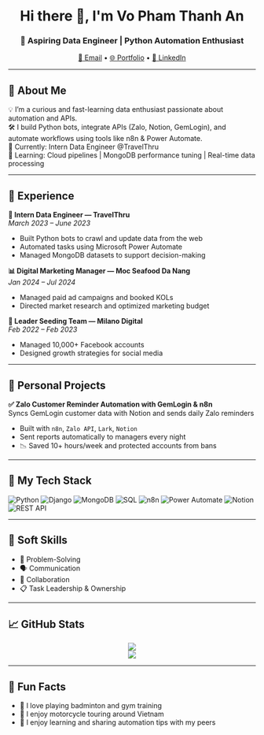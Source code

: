 <h1 align="center">Hi there 👋, I'm Vo Pham Thanh An</h1>
<h3 align="center">🚀 Aspiring Data Engineer | Python Automation Enthusiast</h3>

<p align="center">
  <a href="mailto:vophaman79@gmail.com">📧 Email</a> • 
  <a href="https://thanhanvo.io.vn" target="_blank">🌐 Portfolio</a> • 
  <a href="https://www.linkedin.com/in/your-profile" target="_blank">💼 LinkedIn</a>
</p>

---

## 🧠 About Me

💡 I’m a curious and fast-learning data enthusiast passionate about automation and APIs.  
🛠️ I build Python bots, integrate APIs (Zalo, Notion, GemLogin), and automate workflows using tools like n8n & Power Automate.  
🎯 Currently: Intern Data Engineer @TravelThru  
🌱 Learning: Cloud pipelines | MongoDB performance tuning | Real-time data processing  

---

## 💼 Experience

**🎯 Intern Data Engineer — TravelThru**  
*March 2023 – June 2023*  
- Built Python bots to crawl and update data from the web  
- Automated tasks using Microsoft Power Automate  
- Managed MongoDB datasets to support decision-making  

**📊 Digital Marketing Manager — Moc Seafood Da Nang**  
*Jan 2024 – Jul 2024*  
- Managed paid ad campaigns and booked KOLs  
- Directed market research and optimized marketing budget  

**🧩 Leader Seeding Team — Milano Digital**  
*Feb 2022 – Feb 2023*  
- Managed 10,000+ Facebook accounts  
- Designed growth strategies for social media  

---

## 🔧 Personal Projects

**✅ Zalo Customer Reminder Automation with GemLogin & n8n**  
Syncs GemLogin customer data with Notion and sends daily Zalo reminders  
- Built with `n8n`, `Zalo API`, `Lark`, `Notion`  
- Sent reports automatically to managers every night  
- 📉 Saved 10+ hours/week and protected accounts from bans  

---

## 🧰 My Tech Stack

![Python](https://img.shields.io/badge/Python-3670A0?style=for-the-badge&logo=python&logoColor=fff)
![Django](https://img.shields.io/badge/Django-092E20?style=for-the-badge&logo=django&logoColor=green)
![MongoDB](https://img.shields.io/badge/MongoDB-4EA94B?style=for-the-badge&logo=mongodb&logoColor=white)
![SQL](https://img.shields.io/badge/SQL-4479A1?style=for-the-badge&logo=postgresql&logoColor=white)
![n8n](https://img.shields.io/badge/n8n-F45D01?style=for-the-badge&logo=n8n&logoColor=white)
![Power Automate](https://img.shields.io/badge/Power--Automate-0078D4?style=for-the-badge&logo=power-automate&logoColor=white)
![Notion](https://img.shields.io/badge/Notion-000000?style=for-the-badge&logo=notion&logoColor=white)
![REST API](https://img.shields.io/badge/REST--API-005571?style=for-the-badge)

---

## 🧠 Soft Skills

- 🧩 Problem-Solving  
- 🗣️ Communication  
- 🤝 Collaboration  
- 📋 Task Leadership & Ownership  

---

## 📈 GitHub Stats

<p align="center">
  <img src="https://github-readme-stats.vercel.app/api?username=yourusername&show_icons=true&theme=tokyonight" />
  <br />
  <img src="https://github-readme-streak-stats.herokuapp.com/?user=yourusername&theme=tokyonight" />
</p>

---

## 🎯 Fun Facts

- 🏸 I love playing badminton and gym training  
- 🛵 I enjoy motorcycle touring around Vietnam  
- 💬 I enjoy learning and sharing automation tips with my peers  
